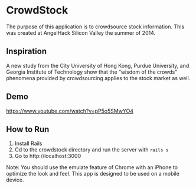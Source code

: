 CrowdStock
==========================

The purpose of this application is to crowdsource stock information. This was created at AngelHack Silicon Valley the summer of 2014.

## Inspiration
A new study from the City University of Hong Kong, Purdue University, and Georgia Institute of Technology show that the
“wisdom of the crowds” phenomena provided by crowdsourcing applies to the stock market as well.

## Demo
https://www.youtube.com/watch?v=pP5o5SMwYO4

## How to Run
1. Install Rails
2. Cd to the crowdstock directory and run the server with `rails s`
3. Go to http://localhost:3000

Note: You should use the emulate feature of Chrome with an iPhone to optimize the look and feel. This app is designed
to be used on a mobile device.